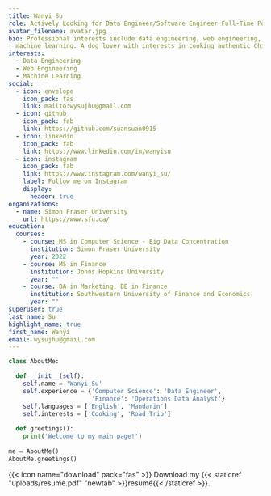 ```yaml
---
title: Wanyi Su
role: Actively Looking for Data Engineer/Software Engineer Full-Time Position
avatar_filename: avatar.jpg
bio: Professional interests include data engineering, web engineering, and
  machine learning. A dog lover with interests in cooking authentic Chinese food and capturing snapshots of life and nature in daily life.
interests:
  - Data Engineering
  - Web Engineering
  - Machine Learning
social:
  - icon: envelope
    icon_pack: fas
    link: mailto:wysujhu@gmail.com
  - icon: github
    icon_pack: fab
    link: https://github.com/suansuan0915
  - icon: linkedin
    icon_pack: fab
    link: https://www.linkedin.com/in/wanyisu
  - icon: instagram
    icon_pack: fab
    link: https://www.instagram.com/wanyi_su/
    label: Follow me on Instagram
    display:
      header: true
organizations:
  - name: Simon Fraser University
    url: https://www.sfu.ca/
education:
  courses:
    - course: MS in Computer Science - Big Data Concentration
      institution: Simon Fraser University
      year: 2022
    - course: MS in Finance
      institution: Johns Hopkins University
      year: ""
    - course: BA in Marketing; BE in Finance
      institution: Southwestern University of Finance and Economics
      year: ""
superuser: true
last_name: Su
highlight_name: true
first_name: Wanyi
email: wysujhu@gmail.com
---
```

```python
class AboutMe:

  def __init__(self):
    self.name = 'Wanyi Su'
    self.experience = {'Computer Science': 'Data Engineer', 
                       'Finance': 'Operations Data Analyst'}
    self.languages = ['English', 'Mandarin']                  
    self.interests = ['Cooking', 'Road Trip']
    
  def greetings():
    print('Welcome to my main page!')
    
me = AboutMe()
AboutMe.greetings()
```


{{< icon name="download" pack="fas" >}} Download my {{< staticref "uploads/resume.pdf" "newtab" >}}resumé{{< /staticref >}}.
